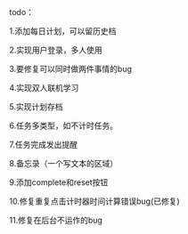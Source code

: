todo：

1.添加每日计划，可以留历史档

2.实现用户登录，多人使用

3.要修复可以同时做两件事情的bug

4.实现双人联机学习

5.实现计划存档

6.任务多类型，如不计时任务。

7.任务完成发出提醒

8.备忘录（一个写文本的区域）

9.添加complete和reset按钮

10.修复重复点击计时器时间计算错误bug(已修复)

11.修复在后台不运作的bug